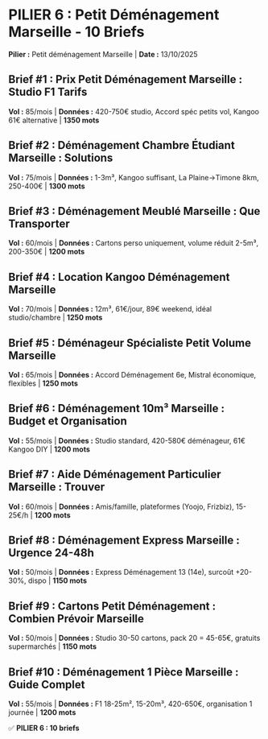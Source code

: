 # PILIER 6 : Petit Déménagement Marseille - 10 Briefs

**Pilier :** Petit déménagement Marseille | **Date :** 13/10/2025

## Brief #1 : Prix Petit Déménagement Marseille : Studio F1 Tarifs
**Vol :** 85/mois | **Données :** 420-750€ studio, Accord spéc petits vol, Kangoo 61€ alternative | **1350 mots**

## Brief #2 : Déménagement Chambre Étudiant Marseille : Solutions
**Vol :** 75/mois | **Données :** 1-3m³, Kangoo suffisant, La Plaine→Timone 8km, 250-400€ | **1300 mots**

## Brief #3 : Déménagement Meublé Marseille : Que Transporter
**Vol :** 60/mois | **Données :** Cartons perso uniquement, volume réduit 2-5m³, 200-350€ | **1200 mots**

## Brief #4 : Location Kangoo Déménagement Marseille
**Vol :** 70/mois | **Données :** 12m³, 61€/jour, 89€ weekend, idéal studio/chambre | **1250 mots**

## Brief #5 : Déménageur Spécialiste Petit Volume Marseille
**Vol :** 65/mois | **Données :** Accord Déménagement 6e, Mistral économique, flexibles | **1250 mots**

## Brief #6 : Déménagement 10m³ Marseille : Budget et Organisation
**Vol :** 55/mois | **Données :** Studio standard, 420-580€ déménageur, 61€ Kangoo DIY | **1200 mots**

## Brief #7 : Aide Déménagement Particulier Marseille : Trouver
**Vol :** 60/mois | **Données :** Amis/famille, plateformes (Yoojo, Frizbiz), 15-25€/h | **1200 mots**

## Brief #8 : Déménagement Express Marseille : Urgence 24-48h
**Vol :** 50/mois | **Données :** Express Déménagement 13 (14e), surcoût +20-30%, dispo | **1150 mots**

## Brief #9 : Cartons Petit Déménagement : Combien Prévoir Marseille
**Vol :** 50/mois | **Données :** Studio 30-50 cartons, pack 20 = 45-65€, gratuits supermarchés | **1150 mots**

## Brief #10 : Déménagement 1 Pièce Marseille : Guide Complet
**Vol :** 55/mois | **Données :** F1 18-25m², 15-20m³, 420-650€, organisation 1 journée | **1200 mots**

✅ **PILIER 6 : 10 briefs**

